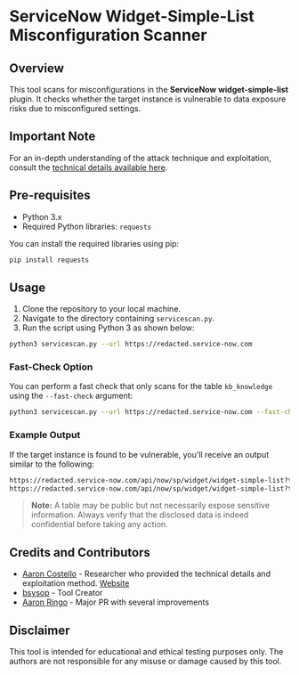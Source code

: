 # ServiceNow Widget-Simple-List Misconfiguration Scanner

## Overview
This tool scans for misconfigurations in the **ServiceNow** **widget-simple-list** plugin. It checks whether the target instance is vulnerable to data exposure risks due to misconfigured settings.

## Important Note
For an in-depth understanding of the attack technique and exploitation, consult the [technical details available here](https://www.enumerated.ie/servicenow-data-exposure).

## Pre-requisites
- Python 3.x
- Required Python libraries: `requests`

You can install the required libraries using pip:
```bash
pip install requests
```

## Usage

1. Clone the repository to your local machine.
2. Navigate to the directory containing `servicescan.py`.
3. Run the script using Python 3 as shown below:

```bash
python3 servicescan.py --url https://redacted.service-now.com
```

### Fast-Check Option
You can perform a fast check that only scans for the table `kb_knowledge` using the `--fast-check` argument:

```bash
python3 servicescan.py --url https://redacted.service-now.com --fast-check
```

### Example Output
If the target instance is found to be vulnerable, you'll receive an output similar to the following:

```bash
https://redacted.service-now.com/api/now/sp/widget/widget-simple-list?t=incident is EXPOSED, found at least 167 items
https://redacted.service-now.com/api/now/sp/widget/widget-simple-list?t=oauth_entity is EXPOSED, found at least 3 items
```

> **Note:** A table may be public but not necessarily expose sensitive information. Always verify that the disclosed data is indeed confidential before taking any action.

## Credits and Contributors

- [Aaron Costello](https://twitter.com/ConspiracyProof) - Researcher who provided the technical details and exploitation method. [Website](https://www.enumerated.ie/)
- [bsysop](https://twitter.com/bsysop) - Tool Creator
- [Aaron Ringo](https://twitter.com/AlphaRingo) - Major PR with several improvements

## Disclaimer
This tool is intended for educational and ethical testing purposes only. The authors are not responsible for any misuse or damage caused by this tool.
